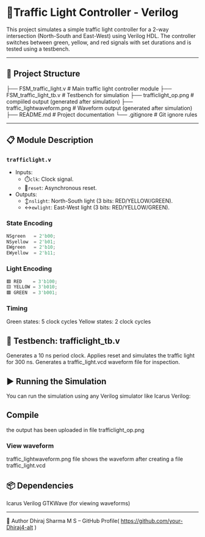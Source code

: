 # 🚦Traffic Light Controller - Verilog

This project simulates a simple traffic light controller for a 2-way intersection (North-South and East-West) using Verilog HDL. The controller switches between green, yellow, and red signals with set durations and is tested using a testbench.

---

## 📁 Project Structure

├── FSM_traffic_light.v # Main traffic light controller module
├── FSM_traffic_light_tb.v # Testbench for simulation
├── trafficlight_op.png # compiiled output (generated after simulation)
├── traffic_lightwaveform.png # Waveform output (generated after simulation)
├── README.md # Project documentation
└── .gitignore # Git ignore rules

---

## 📋 Module Description

### `trafficlight.v`

- Inputs:
  - ⏱️`clk`: Clock signal.
  - 🔁`reset`: Asynchronous reset.
- Outputs:
  - ↕️`nslight`: North-South light (3 bits: RED/YELLOW/GREEN).
  - ↔️`ewlight`: East-West light (3 bits: RED/YELLOW/GREEN).

### State Encoding

```verilog
NSgreen   = 2'b00;
NSyellow  = 2'b01;
EWgreen   = 2'b10;
EWyellow  = 2'b11;
```
### Light Encoding

```verilog
🟥 RED    = 3'b100;
🟨 YELLOW = 3'b010;
🟩 GREEN  = 3'b001;
```
### Timing

Green states: 5 clock cycles
Yellow states: 2 clock cycles

## 🧪 Testbench: trafficlight_tb.v

Generates a 10 ns period clock.
Applies reset and simulates the traffic light for 300 ns.
Generates a traffic_light.vcd waveform file for inspection.

## ▶️ Running the Simulation

You can run the simulation using any Verilog simulator like Icarus Verilog:

## Compile
the output has been uploaded in file trafficlight_op.png

### View waveform
traffic_lightwaveform.png file shows the waveform after creating a file traffic_light.vcd

## 📦 Dependencies

Icarus Verilog
GTKWave (for viewing waveforms)

-------------------
👤 Author
Dhiraj Sharma M S – GitHub Profile( https://github.com/your-Dhiraj4-alt )
